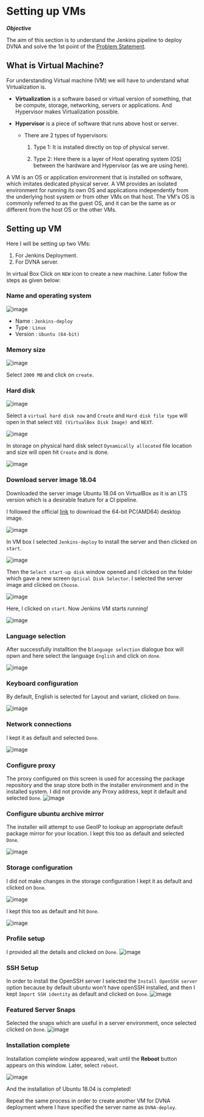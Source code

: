 # Setting up VMs

***Objective***

The aim of this section is to understand the Jenkins pipeline to deploy DVNA and solve the 1st point of the [Problem Statement](https://devsecops-report.netlify.app/problem-statements/).
## What is Virtual Machine?
For understanding Virtual machine (VM) we will have to understand what Virtualization is. 

- **Virtualization** is a software based or virtual version of something, that be compute, storage, networking, servers or applications. And Hypervisor makes Virtualization possible. 

- **Hypervisor** is a piece of software that runs above host or server. 

    - There are 2 types of hypervisors: 

        1. Type 1: It is installed directly on top of physical server. 

        2. Type 2: Here there is a layer of Host operating system (OS) between the hardware and Hypervisor (as we are using here). 

A VM is an OS or application environment that is installed on software, which imitates dedicated physical server. A VM provides an isolated environment for running its own OS and applications independently from the underlying host system or from other VMs on that host. The VM's OS is commonly referred to as the guest OS, and it can be the same as or different from the host OS or the other VMs. 
   
## Setting up VM
Here I will be setting up two VMs:

1. For Jenkins Deployment.
2. For DVNA server.

In virtual Box Click on `NEW` icon to create a new machine. Later follow the steps as given below:

### Name and operating system 

![image](/pictures/os.png)

- Name : `Jenkins-deploy`
- Type : `Linux`
- Version : `Ubuntu (64-bit)`
### Memory size 

![image](/pictures/2.png) 

Select `2000 MB` and click on `create`.

### Hard disk 

![image](/pictures/3.png) 

Select a `virtual hard disk now` and `Create` and `Hard disk file type` will open in that select `VDI (VirtualBox Disk Image) `and `NEXT`. 

![image](/pictures/js.png) 

In storage on physical hard disk select `Dynamically allocated` file location and size will open hit `Create` and is done. 

![image](/pictures/2021-06-29_19-41.png) 

### Download server image 18.04 

Downloaded the server image Ubuntu 18.04 on VirtualBox as it is an LTS version which is a desirable feature for a CI pipeline.  

I followed the official [link](https://releases.ubuntu.com/18.04/) to download the 64-bit PC(AMD64) desktop image.  

![image](/pictures/desktop.png) 

In VM box I selected `Jenkins-deploy` to install the server and then clicked on `start`.

![image](/pictures/mark.png) 

Then the `Select start-up disk` window opened and I clicked on the folder which gave a new screen `Optical Disk Selector`. I selected the server image and clicked on `Choose`.

![image](/pictures/optical.png) 

Here, I clicked on `start`. Now Jenkins VM starts running! 

![image](/pictures/8.png) 

### Language selection 

After successfully installtion the b`language selection` dialogue box will opwn and here select the language `English` and click on `done`.

![image](/pictures/9.png) 

### Keyboard configuration 

By default, English is selected for Layout and variant, clicked on  `Done`. 

![image](/pictures/10.png) 

### Network connections 

I kept it as default and selected `Done`. 

![image](/pictures/11.png) 

### Configure proxy  
The proxy configured on this screen is used for accessing the package repository and the snap store both in the installer environment and in the installed system. I did not provide any Proxy address, kept it default and selected `Done`.
![image](/pictures/12.png) 

### Configure ubuntu archive mirror 
The installer will attempt to use GeoIP to lookup an appropriate default package mirror for your location. I kept this too as default and selected `Done`.

![image](/pictures/13.png) 

### Storage configuration 

I did not make changes in the storage configuration I kept it as default and clicked on `Done`. 

![image](/pictures/14.png) 


I kept this too as default and hit `Done`. 


![image](/pictures/15.png) 

### Profile setup 
I provided all the details and clicked on `Done`. 
![image](/pictures/17.png) 

### SSH Setup 
In order to install the OpenSSH server I selected the `Install OpenSSH server` option because by default ubuntu won't have openSSH installed, and then I kept `Import SSH identity` as default and clicked on `Done`. 
![image](/pictures/18.png) 

### Featured Server Snaps 
Selected the snaps which are useful in a server environment, once selected clicked on `Done`.
![image](/pictures/19.png)   

### Installation complete 

Installation complete window appeared, wait until the **Reboot** button appears on this window. Later, select `reboot`. 

![image](/pictures/21.png) 

And the installation of Ubuntu 18.04 is completed! 

Repeat the same process in order to create another VM for DVNA deployment where I have specified the server name as `DVNA-deploy`. 

 
 
 

 